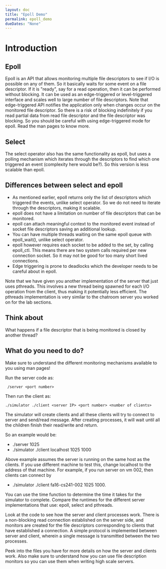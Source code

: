 ```yaml
---
layout: doc
title: "Epoll Demo"
permalink: epoll_demo
dueDates: "None"
---
```


# Introduction

## Epoll
Epoll is an API that allows monitoring multiple file descriptors to see if I/O is possible on any of them. So it basically waits for some event on a file descriptor. If it is "ready", say for a read operation, then it can be performed without blocking. It can be used as an edge-triggered or level-triggered interface and scales well to large number of file descriptors.
Note that edge-triggered API notifies the application only when changes occur on the monitored file descriptor. So there is a risk of blocking indefinitely if you read partial data from read file descriptor and the file descriptor was blocking. So you should be careful with using edge-triggered mode for epoll. Read the man pages to know more.

## Select
The select operator also has the same functionality as epoll, but uses a polling mechanism which iterates through the descriptors to find which one triggered an event (complexity here would be?). So this version is less scalable than epoll.

## Differences between select and epoll
- As mentioned earlier, epoll returns only the list of descriptors which triggered the events, unlike select operator. So we do not need to iterate through the descriptors, making it scalable.
- epoll does not have a limitation on number of file descriptors that can be monitored.
- epoll can attach meaningful context to the monitored event instead of socket file descriptors saving an additional lookup.
- You can have multiple threads waiting on the same epoll queue with epoll_wait(), unlike select operator.
- epoll however requires each socket to be added to the set, by calling epoll_ctl. This means there are two system calls required per new connection socket. So it may not be good for too many short lived connections.
- Edge triggering is prone to deadlocks which the developer needs to be careful about in epoll.

Note that we have given you another implementation of the server that just uses pthreads. This involves a new thread being spawned for each I/O operation from the client, thus making it potentially less efficient. The pthreads implementation is very similar to the chatroom server you worked on for the lab sections.

## Think about
What happens if a file descriptor that is being monitored is closed by another thread?

## What do you need to do?
Make sure to understand the different monitoring mechanisms available to you using man pages!

Run the server code as:
```
 /server <port number>
```

Then run the client as:
```
./simulator ./client <server IP> <port number> <number of clients>
```

The simulator will create _<number of clients>_ clients and all these clients will try to connect to server and send/read message. After creating processes, it will wait until all the children finish their read/write and return.

So an example would be:
- ./server 1025
- ./simulator ./client localhost 1025 1000

Above example assumes the server is running on the same host as the clients. If you use different machine to test this, change localhost to the address of that machine. For example, if you run server on vm 002, then clients can connect by
- ./simulator ./client fa16-cs241-002 1025 1000.

You can use the time function to determine the time it takes for the simulator to complete. Compare the runtimes for the different server implementations that use: epoll, select and pthreads.

Look at the code to see how the server and client processes work. There is a non-blocking read connection established on the server side, and monitors are created for the file descriptors corresponding to clients that have established a connection. A simple protocol is implemented between server and client, wherein a single message is transmitted between the two processes.

Peek into the files you have for more details on how the server and clients work. Also make sure to understand how you can use file description monitors so you can use them when writing high scale servers.
